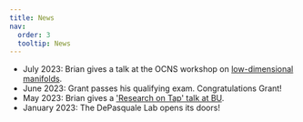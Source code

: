 ```yaml
---
title: News
nav:
  order: 3
  tooltip: News
---
```


- July 2023: Brian gives a talk at the OCNS workshop on [low-dimensional manifolds](https://cns2023.sched.com/event/1Kd7M/low-dimensional-manifolds-of-neural-dynamics-and-their-role-in-brain-function). 
- June 2023: Grant passes his qualifying exam. Congratulations Grant!
- May 2023: Brian gives a ['Research on Tap' talk at BU](https://www.youtube.com/watch?v=lXQAFrmlqhU).
- January 2023: The DePasquale Lab opens its doors!